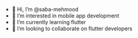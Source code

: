 - 👋 Hi, I’m @saba-mehmood
- 👀 I’m interested in mobile app development
- 🌱 I’m currently learning flutter
- 💞️ I’m looking to collaborate on flutter developers


<!---
saba-mehmood/saba-mehmood is a ✨ special ✨ repository because its `README.md` (this file) appears on your GitHub profile.
You can click the Preview link to take a look at your changes.
--->
